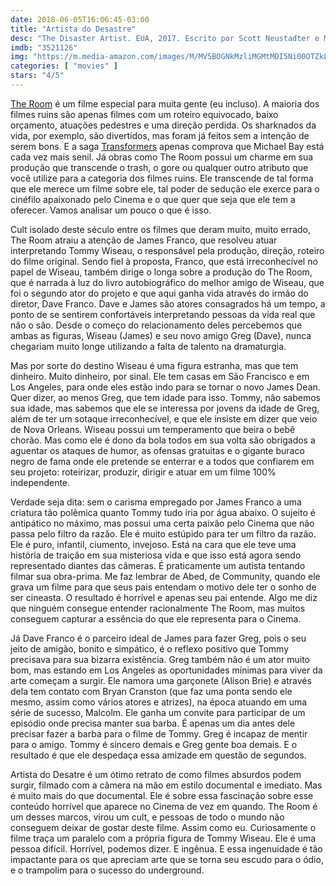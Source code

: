 ```yaml
---
date: 2018-06-05T16:06:45-03:00
title: "Artista do Desastre"
desc: "The Disaster Artist. EUA, 2017. Escrito por Scott Neustadter e Michael H. Weber baseado no romance autobiográfico de Greg Sestero e Tom Bissell. Dirigido por James Franco. Com James e Dave Franco, Seth Rogen, Ari Graynor, Alison Brie, Jacki Weaver, Paul Scheer."
imdb: "3521126"
img: "https://m.media-amazon.com/images/M/MV5BOGNkMzliMGMtMDI5Ni00OTZkLTgyMTYtNzk5ZTY1NjVhYjVmXkEyXkFqcGdeQXVyNTAzMTY4MDA@._V1_SY150_CR0,0,101,150_.jpg"
categories: [ "movies" ]
stars: "4/5"
---
```

[The Room](/the-room) é um filme especial para muita gente (eu incluso). A maioria dos filmes ruins são apenas filmes com um roteiro equivocado, baixo orçamento, atuações pedestres e uma direção perdida. Os sharknados da vida, por exemplo, são divertidos, mas foram já feitos sem a intenção de serem bons. E a saga [Transformers](/transformers-a-era-da-extincao) apenas comprova que Michael Bay está cada vez mais senil. Já obras como The Room possui um charme em sua produção que transcende o trash, o gore ou qualquer outro atributo que você utilize para a categoria dos filmes ruins. Ele transcende de tal forma que ele merece um filme sobre ele, tal poder de sedução ele exerce para o cinéfilo apaixonado pelo Cinema e o que quer que seja que ele tem a oferecer. Vamos analisar um pouco o que é isso.

Cult isolado deste século entre os filmes que deram muito, muito errado, The Room atraiu a atenção de James Franco, que resolveu atuar interpretando Tommy Wiseau, o responsável pela produção, direção, roteiro do filme original. Sendo fiel à proposta, Franco, que está irreconhecível no papel de Wiseau, também dirige o longa sobre a produção do The Room, que é narrada à luz do livro autobiográfico do melhor amigo de Wiseau, que foi o segundo ator do projeto e que aqui ganha vida através do irmão do diretor, Dave Franco. Dave e James são atores consagrados há um tempo, a ponto de se sentirem confortáveis interpretando pessoas da vida real que não o são. Desde o começo do relacionamento deles percebemos que ambas as figuras, Wiseau (James) e seu novo amigo Greg (Dave), nunca chegariam muito longe utilizando a falta de talento na dramaturgia.

Mas por sorte do destino Wiseau é uma figura estranha, mas que tem dinheiro. Muito dinheiro, por sinal. Ele tem casas em São Francisco e em Los Angeles, para onde eles estão indo para se tornar o novo James Dean. Quer dizer, ao menos Greg, que tem idade para isso. Tommy, não sabemos sua idade, mas sabemos que ele se interessa por jovens da idade de Greg, além de ter um sotaque irreconhecível, e que ele insiste em dizer que veio de Nova Orleans. Wiseau possui um temperamento que beira o bebê chorão. Mas como ele é dono da bola todos em sua volta são obrigados a aguentar os ataques de humor, as ofensas gratuitas e o gigante buraco negro de fama onde ele pretende se enterrar e a todos que confiarem em seu projeto: roteirizar, produzir, dirigir e atuar em um filme 100% independente.

Verdade seja dita: sem o carisma empregado por James Franco a uma criatura tão polêmica quanto Tommy tudo iria por água abaixo. O sujeito é antipático no máximo, mas possui uma certa paixão pelo Cinema que não passa pelo filtro da razão. Ele é muito estúpido para ter um filtro da razão. Ele é puro, infantil, ciumento, invejoso. Está na cara que ele teve uma história de traição em sua misteriosa vida e que isso está agora sendo representado diantes das câmeras. É praticamente um autista tentando filmar sua obra-prima. Me faz lembrar de Abed, de Community, quando ele grava um filme para que seus pais entendam o motivo dele ter o sonho de ser cineasta. O resultado é horrível e apenas seu pai entende. Algo me diz que ninguém consegue entender racionalmente The Room, mas muitos conseguem capturar a essência do que ele representa para o Cinema.

Já Dave Franco é o parceiro ideal de James para fazer Greg, pois o seu jeito de amigão, bonito e simpático, é o reflexo positivo que Tommy precisava para sua bizarra existência. Greg também não é um ator muito bom, mas estando em Los Angeles as oportunidades mínimas para viver da arte começam a surgir. Ele namora uma garçonete (Alison Brie) e através dela tem contato com Bryan Cranston (que faz uma ponta sendo ele mesmo, assim como vários atores e atrizes), na época atuando em uma série de sucesso, Malcolm. Ele ganha um convite para participar de um episódio onde precisa manter sua barba. É apenas um dia antes dele precisar fazer a barba para o filme de Tommy. Greg é incapaz de mentir para o amigo. Tommy é sincero demais e Greg gente boa demais. E o resultado é que ele despedaça essa amizade em questão de segundos.

Artista do Desatre é um ótimo retrato de como filmes absurdos podem surgir, filmado com a câmera na mão em estilo documental e imediato. Mas é muito mais do que documental. Ele é sobre essa fascinação sobre esse conteúdo horrível que aparece no Cinema de vez em quando. The Room é um desses marcos, virou um cult, e pessoas de todo o mundo não conseguem deixar de gostar deste filme. Assim como eu. Curiosamente o filme traça um paralelo com a própria figura de Tommy Wiseau. Ele é uma pessoa difícil. Horrível, podemos dizer. E ingênua. E essa ingenuidade é tão impactante para os que apreciam arte que se torna seu escudo para o ódio, e o trampolim para o sucesso do underground.
